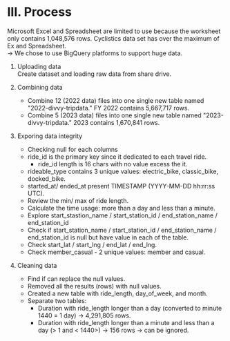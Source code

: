 # **III. Process**

Microsoft Excel and Spreadsheet are limited to use because the worksheet only contains 1,048,576 rows. Cyclistics data set has over the maximum of Ex and Spreadsheet.  
-> We chose to use BigQuery platforms to support huge data.

1. Uploading data  
Create dataset and loading raw data from share drive.

2. Combining data  
    - Combine 12 (2022 data) files into one single new table named "2022-divvy-tripdata." FY 2022 contains 5,667,717 rows.
    - Combine 5 (2023 data) files into one single new table named "2023-divvy-tripdata." 2023 contains 1,670,841 rows.

3. Exporing data integrity
    - Checking null for each columns
    - ride_id is the primary key since it dedicated to each travel ride.
        - ride_id length is 16 chars with no value excess the it.
    - rideable_type contains 3 unique values: electric_bike, classic_bike, docked_bike.
    - started_at/ ended_at present TIMESTAMP (YYYY-MM-DD hh:rr:ss UTC).
    - Review the min/ max of ride length.
    - Calculate the time usage: more than a day and less than a minute.
    - Explore start_stastion_name / start_station_id / end_station_name / end_station_id
    - Check if start_station_name / start_station_id / end_station_name / end_station_id is null  but have value in each of the table.
    - Check start_lat / start_lng / end_lat / end_lng.
    - Check member_casual - 2 unique values: member and casual.

4. Cleaning data
    - Find if can replace the null values.
    - Removed all the results (rows) with null values.
    - Created a new table with ride_length, day_of_week, and month.
    - Separate two tables:
        - Duration with ride_length longer than a day (converted to minute 1440 = 1 day) -> 4,291,805 rows.
        - Duration with ride_length longer than a minute and less than a day (> 1 and < 1440>) -> 156 rows -> can be ignored.
